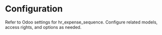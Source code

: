 # Configuration

Refer to Odoo settings for hr_expense_sequence. Configure related models, access rights, and options as needed.
